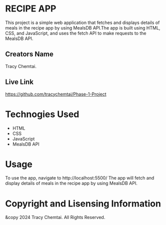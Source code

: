 # RECIPE APP
This project is a simple web application that fetches and displays details of meals in the recipe app by using MealsDB API.The app is built using HTML, CSS, and JavaScript, and uses the fetch API to make requests to the MealsDB API.

## Creators Name
Tracy Chemtai.

## Live Link
https://github.com/tracychemtai/Phase-1-Project

# Technogies Used
* HTML
* CSS
* JavaScript
* MealsDB API

# Usage
To use the app, navigate to http://localhost:5500/ 
The app will fetch and display details of meals in the recipe app by using MealsDB API.

# Copyright and Lisensing Information
&copy 2024 Tracy Chemtai. All Rights Reserved.


